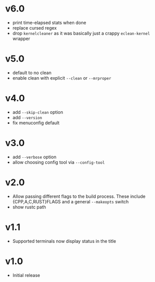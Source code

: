 # v6.0
- print time-elapsed stats when done
- replace cursed regex
- drop `kernelcleaner` as it was basically just a crappy `eclean-kernel` wrapper

# v5.0
- default to no clean
- enable clean with explicit `--clean` or `--mrproper`

# v4.0
- add `--skip-clean` option
- add `--version`
- fix menuconfig default

# v3.0
- add `--verbose` option
- allow choosing config tool via `--config-tool`

# v2.0
- Allow passing different flags to the build process.
  These include {CPP,A,C,RUST}FLAGS and 
  a general `--makeopts` switch
- show rustc path

# v1.1
- Supported terminals now display status in the title

# v1.0
- Initial release
